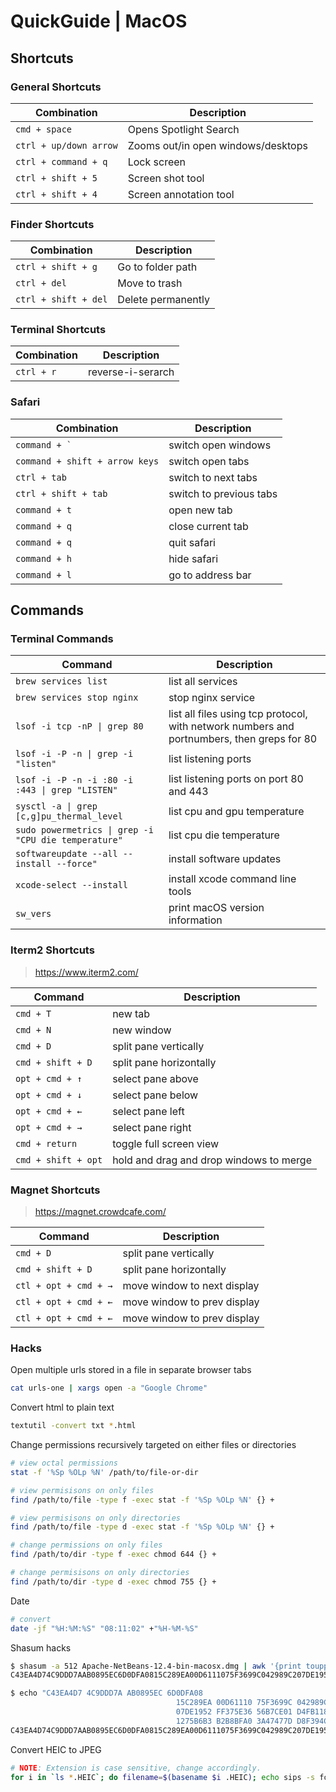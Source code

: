 # QuickGuide | MacOS

## Shortcuts

### General Shortcuts

| Combination | Description |
| --- | --- |
| `cmd + space` | Opens Spotlight Search |
| `ctrl + up/down arrow` | Zooms out/in open windows/desktops |
| `ctrl + command + q` | Lock screen |
| `ctrl + shift + 5` | Screen shot tool |
| `ctrl + shift + 4` | Screen annotation tool |

### Finder Shortcuts

| Combination | Description |
| --- | --- |
| `ctrl + shift + g` | Go to folder path |
| `ctrl + del` | Move to trash |
| `ctrl + shift + del` | Delete permanently |

### Terminal Shortcuts

| Combination | Description |
| --- | --- |
| `ctrl + r` | reverse-i-serarch |

### Safari

| Combination | Description |
| --- | --- |
| ``command + ` `` | switch open windows |
| `command + shift + arrow keys` | switch open tabs |
| `ctrl + tab` | switch to next tabs |
| `ctrl + shift + tab` | switch to previous tabs |
| `command + t` | open new tab |
| `command + q` | close current tab |
| `command + q` | quit safari |
| `command + h` | hide safari |
| `command + l` | go to address bar |

## Commands

### Terminal Commands

| Command | Description |
| --- | --- |
| `brew services list` | list all services |
| `brew services stop nginx` | stop nginx service |
| `lsof -i tcp -nP \| grep 80` | list all files using tcp protocol, with network numbers and portnumbers, then greps for 80 |
| `lsof -i -P -n \| grep -i "listen"` | list listening ports |
| `lsof -i -P -n -i :80 -i :443 \| grep "LISTEN"` | list listening ports on port 80 and 443 |
| `sysctl -a \| grep [c,g]pu_thermal_level` | list cpu and gpu temperature |
| `sudo powermetrics \| grep -i "CPU die temperature"` | list cpu die temperature |
| `softwareupdate --all --install --force"` | install software updates |
| `xcode-select --install` | install xcode command line tools |
| `sw_vers` | print macOS version information |

### Iterm2 Shortcuts

> <https://www.iterm2.com/>

| Command | Description |
| --- | --- |
| `cmd + T` | new tab |
| `cmd + N` | new window |
| `cmd + D` | split pane vertically |
| `cmd + shift + D` | split pane horizontally |
| `opt + cmd + ↑` | select pane above |
| `opt + cmd + ↓` | select pane below |
| `opt + cmd + ←` | select pane left |
| `opt + cmd + →` | select pane right |
| `cmd + return` | toggle full screen view |
| `cmd + shift + opt` | hold and drag and drop windows to merge |

### Magnet Shortcuts

> <https://magnet.crowdcafe.com/>

| Command | Description |
| --- | --- |
| `cmd + D` | split pane vertically |
| `cmd + shift + D` | split pane horizontally |
| `ctl + opt + cmd + →` | move window to next display |
| `ctl + opt + cmd + ←` | move window to prev display |
| `ctl + opt + cmd + ←` | move window to prev display |

### Hacks

Open multiple urls stored in a file in separate browser tabs

```bash
cat urls-one | xargs open -a "Google Chrome"
```

Convert html to plain text

```bash
textutil -convert txt *.html
```

Change permissions recursively targeted on either files or directories

```bash
# view octal permissions
stat -f '%Sp %OLp %N' /path/to/file-or-dir

# view permisisons on only files
find /path/to/file -type f -exec stat -f '%Sp %OLp %N' {} +

# view permisisons on only directories
find /path/to/file -type d -exec stat -f '%Sp %OLp %N' {} +

# change permissions on only files
find /path/to/dir -type f -exec chmod 644 {} +

# change permisisons on only directories
find /path/to/dir -type d -exec chmod 755 {} +

```

Date

```bash
# convert
date -jf "%H:%M:%S" "08:11:02" +"%H-%M-%S"
```

Shasum hacks

```bash
$ shasum -a 512 Apache-NetBeans-12.4-bin-macosx.dmg | awk '{print toupper($1)}'
C43EA4D74C9DDD7AAB0895EC6D0DFA0815C289EA00D6111075F3699C042989C207DE1952FF375E3656B7CE01D4FB118F1275B6B3B2B8BFA03A47477DD8F394C8
```

```bash
$ echo "C43EA4D7 4C9DDD7A AB0895EC 6D0DFA08
                                     15C289EA 00D61110 75F3699C 042989C2
                                     07DE1952 FF375E36 56B7CE01 D4FB118F
                                     1275B6B3 B2B8BFA0 3A47477D D8F394C8" | tr '\n' ' ' | sed 's/[[:space:]]//g'
C43EA4D74C9DDD7AAB0895EC6D0DFA0815C289EA00D6111075F3699C042989C207DE1952FF375E3656B7CE01D4FB118F1275B6B3B2B8BFA03A47477DD8F394C8
```

Convert HEIC to JPEG

```bash
# NOTE: Extension is case sensitive, change accordingly.
for i in `ls *.HEIC`; do filename=$(basename $i .HEIC); echo sips -s format jpeg "$i" --out "$filename.JPG"; done;
```
